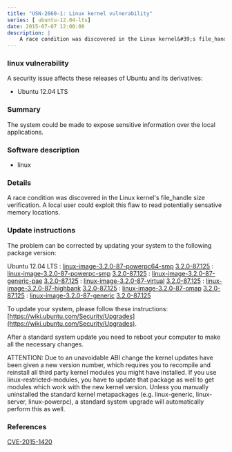 ```yaml
---
title: "USN-2660-1: Linux kernel vulnerability"
series: [ ubuntu-12.04-lts]
date: 2015-07-07 12:00:00
description: |
    A race condition was discovered in the Linux kernel&#39;s file_handle size verification. A local user could exploit this flaw to read potentially sensative memory locations. 
--- 
```

 
### linux vulnerability

A security issue affects these releases of Ubuntu and its derivatives:

* Ubuntu 12.04 LTS

### Summary

The system could be made to expose sensitive information over the local applications.

### Software description

* linux 

### Details

A race condition was discovered in the Linux kernel&#39;s file_handle size verification. A local user could exploit this flaw to read potentially sensative memory locations. 

### Update instructions

The problem can be corrected by updating your system to the following package version:

Ubuntu 12.04 LTS
 : [linux-image-3.2.0-87-powerpc64-smp](https://launchpad.net/ubuntu/+source/linux) <span> [3.2.0-87.125](https://launchpad.net/ubuntu/+source/linux/3.2.0-87.125) </span> 
 : [linux-image-3.2.0-87-powerpc-smp](https://launchpad.net/ubuntu/+source/linux) <span> [3.2.0-87.125](https://launchpad.net/ubuntu/+source/linux/3.2.0-87.125) </span> 
 : [linux-image-3.2.0-87-generic-pae](https://launchpad.net/ubuntu/+source/linux) <span> [3.2.0-87.125](https://launchpad.net/ubuntu/+source/linux/3.2.0-87.125) </span> 
 : [linux-image-3.2.0-87-virtual](https://launchpad.net/ubuntu/+source/linux) <span> [3.2.0-87.125](https://launchpad.net/ubuntu/+source/linux/3.2.0-87.125) </span> 
 : [linux-image-3.2.0-87-highbank](https://launchpad.net/ubuntu/+source/linux) <span> [3.2.0-87.125](https://launchpad.net/ubuntu/+source/linux/3.2.0-87.125) </span> 
 : [linux-image-3.2.0-87-omap](https://launchpad.net/ubuntu/+source/linux) <span> [3.2.0-87.125](https://launchpad.net/ubuntu/+source/linux/3.2.0-87.125) </span> 
 : [linux-image-3.2.0-87-generic](https://launchpad.net/ubuntu/+source/linux) <span> [3.2.0-87.125](https://launchpad.net/ubuntu/+source/linux/3.2.0-87.125) </span> 

To update your system, please follow these instructions: [https://wiki.ubuntu.com/Security/Upgrades](https://wiki.ubuntu.com/Security/Upgrades).

After a standard system update you need to reboot your computer to make all the necessary changes.

ATTENTION: Due to an unavoidable ABI change the kernel updates have been given a new version number, which requires you to recompile and reinstall all third party kernel modules you might have installed. If you use linux-restricted-modules, you have to update that package as well to get modules which work with the new kernel version. Unless you manually uninstalled the standard kernel metapackages (e.g. linux-generic, linux-server, linux-powerpc), a standard system upgrade will automatically perform this as well. 

### References

 [CVE-2015-1420](http://people.ubuntu.com/~ubuntu-security/cve/CVE-2015-1420)
 
